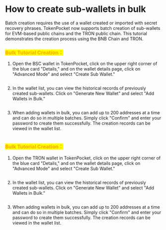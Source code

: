 # How to create sub-wallets in bulk

Batch creation requires the use of a wallet created or imported with secret recovery phrases. TokenPocket now supports batch creation of sub-wallets for EVM-based public chains and the TRON public chain. This tutorial demonstrates the creation process using the BNB Chain and TRON.

### <mark style="color:orange;">Bulk Tutorial Creation：</mark>

1. Open the BSC wallet in TokenPocket, click on the upper right corner of the blue card "Details," and on the wallet details page, click on "Advanced Mode" and select "Create Sub Wallet."

<figure><img src="https://659607907-files.gitbook.io/~/files/v0/b/gitbook-x-prod.appspot.com/o/spaces%2F-MMJyYRLFVRsMrfcXuRV%2Fuploads%2FgcmJgfzM2cZERdsRCpei%2F1.png?alt=media&#x26;token=6b3bf929-c82c-44cc-a369-1f9f30dff167" alt=""><figcaption></figcaption></figure>

2. In the wallet list, you can view the historical records of previously created sub-wallets. Click on "Generate New Wallet" and select "Add Wallets in Bulk."

<figure><img src="https://659607907-files.gitbook.io/~/files/v0/b/gitbook-x-prod.appspot.com/o/spaces%2F-MMJyYRLFVRsMrfcXuRV%2Fuploads%2FPW9rJvZhdTnfQhacPEHH%2F2.png?alt=media&#x26;token=0363d6f2-938a-4b63-a588-20dfc329a184" alt=""><figcaption></figcaption></figure>

3. When adding wallets in bulk, you can add up to 200 addresses at a time and can do so in multiple batches. Simply click "Confirm" and enter your password to create them successfully. The creation records can be viewed in the wallet list.

<figure><img src="https://659607907-files.gitbook.io/~/files/v0/b/gitbook-x-prod.appspot.com/o/spaces%2F-MMJyYRLFVRsMrfcXuRV%2Fuploads%2F8mR00hcREAUlCh63rDYF%2F3.png?alt=media&#x26;token=4eadbe96-7a86-4cd2-9144-13dd7f3a692b" alt=""><figcaption></figcaption></figure>

### <mark style="color:orange;">Bulk Tutorial Creation：</mark>

1. Open the TRON wallet in TokenPocket, click on the upper right corner of the blue card "Details," and on the wallet details page, click on "Advanced Mode" and select "Create Sub Wallet."

<figure><img src="https://659607907-files.gitbook.io/~/files/v0/b/gitbook-x-prod.appspot.com/o/spaces%2F-MMJyYRLFVRsMrfcXuRV%2Fuploads%2FEM8NFHp1COZhf7HU2Jhr%2F1.png?alt=media&#x26;token=0e5fff37-2061-450a-90fe-49355cbf3818" alt=""><figcaption></figcaption></figure>

2. In the wallet list, you can view the historical records of previously created sub-wallets. Click on "Generate New Wallet" and select "Add Wallets in Bulk."

<figure><img src="https://659607907-files.gitbook.io/~/files/v0/b/gitbook-x-prod.appspot.com/o/spaces%2F-MMJyYRLFVRsMrfcXuRV%2Fuploads%2FPW9rJvZhdTnfQhacPEHH%2F2.png?alt=media&#x26;token=0363d6f2-938a-4b63-a588-20dfc329a184" alt=""><figcaption></figcaption></figure>

3. When adding wallets in bulk, you can add up to 200 addresses at a time and can do so in multiple batches. Simply click "Confirm" and enter your password to create them successfully. The creation records can be viewed in the wallet list.

<figure><img src="https://659607907-files.gitbook.io/~/files/v0/b/gitbook-x-prod.appspot.com/o/spaces%2F-MMJyYRLFVRsMrfcXuRV%2Fuploads%2FdmvLMaq8ojdzHAGb27Zy%2F3.png?alt=media&#x26;token=992eadfe-8885-4228-a7f2-e1220e768ecc" alt=""><figcaption></figcaption></figure>
